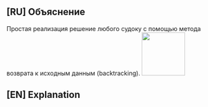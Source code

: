 ## [RU] Объяснение
Простая реализация решение любого судоку с помощью метода возврата к исходным данным (backtracking).
<img src="https://imgur.com/AmKqai1" width="100" height="100">

## [EN] Explanation
